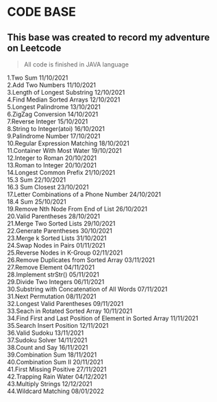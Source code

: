 # CODE BASE

## This base was created to record my adventure on Leetcode

> All code is finished in JAVA language

1.Two Sum  11/10/2021  
2.Add Two Numbers 11/10/2021  
3.Length of Longest Substring 12/10/2021  
4.Find Median Sorted Arrays 12/10/2021  
5.Longest Palindrome 13/10/2021  
6.ZigZag Conversion 14/10/2021  
7.Reverse Integer 15/10/2021  
8.String to Integer(atoi) 16/10/2021  
9.Palindrome Number  17/10/2021  
10.Regular Expression Matching 18/10/2021  
11.Container With Most Water 19/10/2021  
12.Integer to Roman 20/10/2021  
13.Roman to Integer 20/10/2021  
14.Longest Common Prefix 21/10/2021  
15.3 Sum 22/10/2021  
16.3 Sum Closest 23/10/2021  
17.Letter Combinations of a Phone Number 24/10/2021  
18.4 Sum 25/10/2021  
19.Remove Nth Node From End of List 26/10/2021  
20.Valid Parentheses 28/10/2021  
21.Merge Two Sorted Lists 29/10/2021  
22.Generate Parentheses 30/10/2021  
23.Merge k Sorted Lists 31/10/2021  
24.Swap Nodes in Pairs 01/11/2021  
25.Reverse Nodes in K-Group 02/11/2021  
26.Remove Duplicates from Sorted Array 03/11/2021  
27.Remove Element 04/11/2021  
28.Implement strStr() 05/11/2021   
29.Divide Two Integers 06/11/2021  
30.Substring with Concatenation of All Words 07/11/2021  
31.Next Permutation 08/11/2021  
32.Longest Valid Parentheses 09/11/2021  
33.Seach in Rotated Sorted Array 10/11/2021  
34.Find First and Last Position of Element in Sorted Array 11/11/2021  
35.Search Insert Position 12/11/2021  
36.Valid Sudoku 13/11/2021  
37.Sudoku Solver 14/11/2021  
38.Count and Say 16/11/2021  
39.Combination Sum 18/11/2021  
40.Combination Sum II 20/11/2021  
41.First Missing Positive 27/11/2021  
42.Trapping Rain Water 04/12/2021  
43.Multiply Strings 12/12/2021  
44.Wildcard Matching 08/01/2022  
